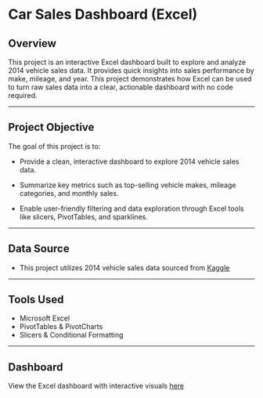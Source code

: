 # Car Sales Dashboard (Excel)

## Overview

This project is an interactive Excel dashboard built to explore and analyze 2014 vehicle sales data. It provides quick insights into sales performance by make, mileage, and year. This project demonstrates how Excel can be used to turn raw sales data into a clear, actionable dashboard with no code required.

---

## Project Objective

The goal of this project is to:

- Provide a clean, interactive dashboard to explore 2014 vehicle sales data.

- Summarize key metrics such as top-selling vehicle makes, mileage categories, and monthly sales.

- Enable user-friendly filtering and data exploration through Excel tools like slicers, PivotTables, and sparklines.

---

## Data Source
-  This project utilizes 2014 vehicle sales data sourced from [Kaggle](https://www.kaggle.com/datasets/syedanwarafridi/vehicle-sales-data/data)

---

## Tools Used

- Microsoft Excel
- PivotTables & PivotCharts
- Slicers & Conditional Formatting

--- 

## Dashboard

View the Excel dashboard with interactive visuals [here]()

